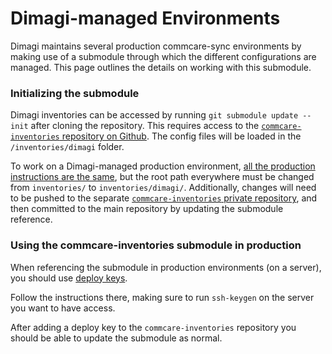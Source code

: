 Dimagi-managed Environments
===========================

Dimagi maintains several production commcare-sync environments by making use of a submodule through which the different 
configurations are managed. This page outlines the details on working with this submodule.

### Initializing the submodule

Dimagi inventories can be accessed by running `git submodule update --init` after cloning the repository.
This requires access to the [`commcare-inventories` repository on Github](https://github.com/dimagi/commcare-sync-inventories/).
The config files will be loaded in the `/inventories/dimagi` folder. 

To work on a Dimagi-managed production environment, [all the production instructions are the same](/production/),
but the root path everywhere must be changed from `inventories/` to `inventories/dimagi/`.
Additionally, changes will need to be pushed to the separate
[`commcare-inventories` private repository](https://github.com/dimagi/commcare-sync-inventories/),
and then committed to the main repository by updating the submodule reference.

### Using the commcare-inventories submodule in production

When referencing the submodule in production environments (on a server),
you should use [deploy keys](https://docs.github.com/en/developers/overview/managing-deploy-keys#deploy-keys).

Follow the instructions there, making sure to run `ssh-keygen` on the server you want to have access.

After adding a deploy key to the `commcare-inventories` repository you should be able to 
update the submodule as normal.
